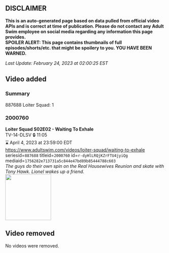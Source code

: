 ## DISCLAIMER
**This is an auto-generated page based on data pulled from official video APIs and is correct at time of publication. Please do not contact any Adult Swim employee on social media regarding any information this page provides.**  
**SPOILER ALERT: This page contains thumbnails of full episodes/shorts/etc. that might be spoilery to you. YOU HAVE BEEN WARNED.**  

_Last Update: February 24, 2023 at 02:00:25 EST_
## Video added
### Summary
887688 Loiter Squad: 1  
### 2000760
**Loiter Squad S02E02 - Waiting To Exhale**  
TV-14-DLSV 🔒 11:05  
⌛ April 4, 2023 at 23:59:00 EDT  
https://www.adultswim.com/videos/loiter-squad/waiting-to-exhale  
seriesid=`887688` titleid=`2000760` id=`r-dyHlLRQjKZrFTU4jyiQg` mediaid=`1756282e713731a5c844e47bd89b85444788c603`  
_The guys do their own spin on the Real Housewives Reunion and skate with Tony Hawk. Lionel wakes up a friend._  
<a href="https://media.cdn.adultswim.com/uploads/20200306/thumbnails/2_20361020355-loitersquad_202_dup-20130305.jpg"><img src="https://media.cdn.adultswim.com/uploads/20200306/thumbnails/2_20361020355-loitersquad_202_dup-20130305.jpg" height="144px" /></a>
## Video removed
No videos were removed.  
